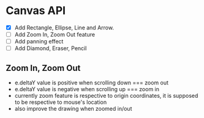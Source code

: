# Canvas API

- [x] Add Rectangle, Ellipse, Line and Arrow.
- [ ] Add Zoom In, Zoom Out feature
- [ ] Add panning effect
- [ ] Add Diamond, Eraser, Pencil

## Zoom In, Zoom Out

- e.deltaY value is positive when scrolling down === zoom out
- e.deltaY value is negative when scrolling up === zoom in
- currently zoom feature is respective to origin coordinates, it is supposed to be respective to mouse's location
- also improve the drawing when zoomed in/out
